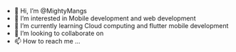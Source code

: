 - 👋 Hi, I’m @MightyMangs
- 👀 I’m interested in Mobile development and web development
- 🌱 I’m currently learning Cloud computing and flutter mobile development
- 💞️ I’m looking to collaborate on 
- 📫 How to reach me ...

<!---
MightyMangs/MightyMangs is a ✨ special ✨ repository because its `README.md` (this file) appears on your GitHub profile.
You can click the Preview link to take a look at your changes.
--->
